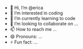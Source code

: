 - 👋 Hi, I’m @erica
- 👀 I’m interested in coding
- 🌱 I’m currently learning to code
- 💞️ I’m looking to collaborate on ...
- 📫 How to reach me ...
- 😄 Pronouns: ...
- ⚡ Fun fact: ...

<!---
erunolin/erunolin is a ✨ special ✨ repository because its `README.md` (this file) appears on your GitHub profile.
You can click the Preview link to take a look at your changes.
--->
